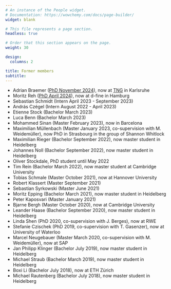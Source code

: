 ```yaml
---
# An instance of the People widget.
# Documentation: https://wowchemy.com/docs/page-builder/
widget: blank

# This file represents a page section.
headless: true

# Order that this section appears on the page.
weight: 30

design:
  columns: 2

title: Former members
subtitle:
---
```

 - Adrian Braemer ([PhD November 2024](https://archiv.ub.uni-heidelberg.de/volltextserver/35657/)), now at [TNG](https://www.tngtech.com) in Karlsruhe
 - Moritz Reh ([PhD April 2024](https://archiv.ub.uni-heidelberg.de/volltextserver/34772/)), now at d-fine in Hamburg
 - Sebastian Schmidt (Intern April 2023 - September 2023)
 - András Czégel (Intern August 2022 - April 2023)
 - Etienne Stock (Bachelor March 2023)
 - Luca Benn (Bachelor March 2023)
 - Mohammed Sinan (Master February 2023), now in Barcelona
 - Maximilian Müllenbach (Master January 2023, co-supervision with M. Weidemüller), now PhD in Strasbourg in the group of Shannon Whitlock
 - Maximilian Rieger (Bachelor September 2022), now master student in Heidelberg
 - Johannes Noll (Bachelor September 2022), now master student in Heidelberg
 - Oliver Stockdale, PhD student until May 2022
 - Tim Rein (Bachelor March 2022), now master student at Cambridge University
 - Tobias Schmale (Master October 2021), now at Hannover University
 - Robert Klassert (Master September 2021)
 - Sebastian Syrkowski (Master June 2021)
 - Moritz Epping (Bachelor March 2021), now master student in Heidelberg
 - Peter Kaposvari (Master January 2021)
 - Bjarne Bergh (Master October 2020), now at Cambridge University
 - Leander Haase (Bachelor September 2020), now master student in Heidelberg
 - Linda Shen (PhD 2020, co-supervision with J. Berges), now at RWE
 - Stefanie Czischek (PhD 2019, co-supervision with T. Gasenzer), now at University of Waterloo
 - Marcel Neugebauer (Master March 2020, co-supervision with M. Weidemüller), now at SAP
 - Jan Philipp Klinger (Bachelor July 2019), now master student in Heidelberg
 - Michael Straub (Bachelor March 2019), now master student in Heidelberg
 - Boxi Li (Bachelor July 2018), now at ETH Zürich
 - Michael Rautenberg (Bachelor July 2018), now master student in Heidelberg

